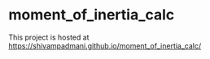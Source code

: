 # moment_of_inertia_calc
This project is hosted at https://shivampadmani.github.io/moment_of_inertia_calc/
